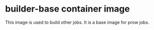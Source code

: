 # builder-base container image

This image is used to build other jobs. It is a base image for prow jobs.

